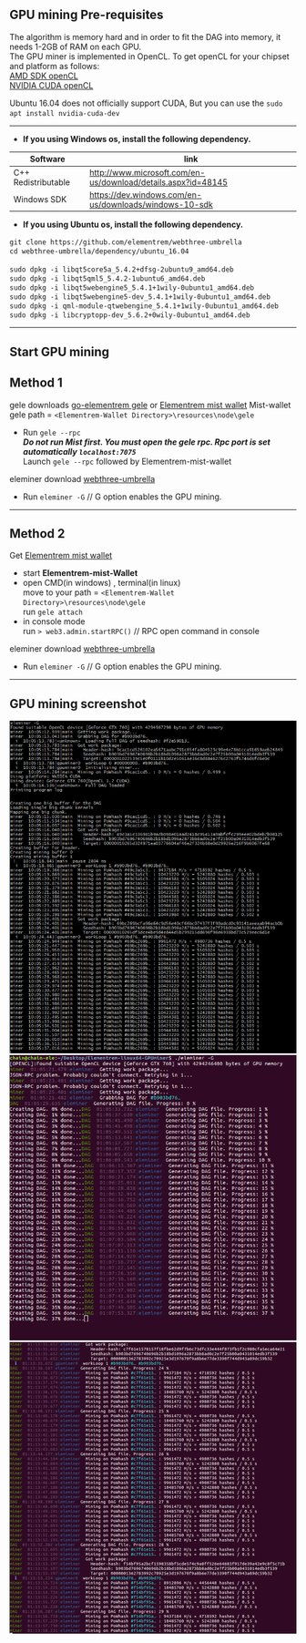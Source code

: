 ## GPU mining Pre-requisites

The algorithm is memory hard and in order to fit the DAG into memory, it needs 1-2GB of RAM on each GPU.    
The GPU miner is implemented in OpenCL. To get openCL for your chipset and platform as follows:   
[AMD SDK openCL](http://developer.amd.com/tools-and-sdks/opencl-zone/amd-accelerated-parallel-processing-app-sdk/)    
[NVIDIA CUDA openCL](https://developer.nvidia.com/cuda-downloads)   

Ubuntu 16.04 does not officially support CUDA, But you can use the `sudo apt install nvidia-cuda-dev`

-----------------------------------------------------

- **If you using Windows os, install the following dependency.**      

Software | link       
--- | ---
C++ Redistributable  | http://www.microsoft.com/en-us/download/details.aspx?id=48145         
Windows SDK  |   https://dev.windows.com/en-us/downloads/windows-10-sdk      

- **If you using Ubuntu os, install the following dependency.**               
```
git clone https://github.com/elementrem/webthree-umbrella
cd webthree-umbrella/dependency/ubuntu_16.04

sudo dpkg -i libqt5core5a_5.4.2+dfsg-2ubuntu9_amd64.deb
sudo dpkg -i libqt5qml5_5.4.2-1ubuntu6_amd64.deb
sudo dpkg -i libqt5webengine5_5.4.1+1wily-0ubuntu1_amd64.deb
sudo dpkg -i libqt5webengine5-dev_5.4.1+1wily-0ubuntu1_amd64.deb
sudo dpkg -i qml-module-qtwebengine_5.4.1+1wily-0ubuntu1_amd64.deb
sudo dpkg -i libcryptopp-dev_5.6.2+0wily-0ubuntu1_amd64.deb
```

------------------------

## Start GPU mining

Method 1
------------------------
gele downloads 
[go-elementrem gele](https://github.com/elementrem/go-elementrem/releases) or [Elementrem mist wallet](https://github.com/elementrem/mist/releases)
Mist-wallet gele path = `<Elementrem-Wallet Directory>\resources\node\gele`   

- Run `gele --rpc`       
      ***Do not run Mist first. You must open the gele rpc. Rpc port is set automatically `localhost:7075`***     
      Launch `gele --rpc` followed by Elementrem-mist-wallet    

eleminer download [webthree-umbrella](https://github.com/elementrem/webthree-umbrella/releases)
- Run `eleminer -G` // G option enables the GPU mining.          

-----------------------

Method 2
-----------------------       
Get [Elementrem mist wallet](https://github.com/elementrem/mist/releases)
- start **Elementrem-mist-Wallet**       
- open CMD(in windows) , terminal(in linux)       
     move to your path = `<Elementrem-Wallet Directory>\resources\node\gele`         
     run `gele attach`        
- in console mode        
     run `> web3.admin.startRPC()` // RPC open command in console    

eleminer download [webthree-umbrella](https://github.com/elementrem/webthree-umbrella/releases)          
- Run `eleminer -G` // G option enables the GPU mining.    

-----------------------

## GPU mining screenshot
![](https://github.com/elementrem/webthree-umbrella/blob/master/img_helper/windows_gpu_mine_1.png?raw=true)
![](https://github.com/elementrem/webthree-umbrella/blob/master/img_helper/linux_gpu_mine_1.png?raw=true)
![](https://github.com/elementrem/webthree-umbrella/blob/master/img_helper/linux_gpu_mine_2.png?raw=true)

